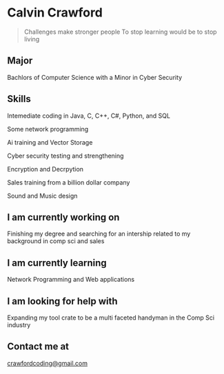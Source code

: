 # Calvin Crawford

> Challenges make stronger people
> To stop learning would be to stop living

## Major
Bachlors of Computer Science with a Minor in Cyber Security

## Skills
Intemediate coding in Java, C, C++, C#, Python, and SQL

Some network programming 

Ai training and Vector Storage

Cyber security testing and strengthening

Encryption and Decrpytion

Sales training from a billion dollar company

Sound and Music design

## I am currently working on
Finishing my degree and searching for an intership related to my background in comp sci and sales

## I am currently learning
Network Programming and Web applications

## I am looking for help with
Expanding my tool crate to be a multi faceted handyman in the Comp Sci industry

## Contact me at 
crawfordcoding@gmail.com
<!--
**crawfordkid2/Crawfordkid2** is a ✨ _special_ ✨ repository because its `README.md` (this file) appears on your GitHub profile.

Here are some ideas to get you started:

- 🔭 I’m currently working on ...
- 🌱 I’m currently learning ...
- 👯 I’m looking to collaborate on ...
- 🤔 I’m looking for help with ...
- 💬 Ask me about ...
- 📫 How to reach me: ...
- 😄 Pronouns: ...
- ⚡ Fun fact: ...
-->
